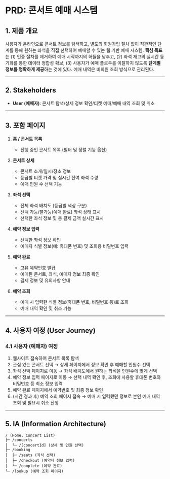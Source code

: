 # PRD: 콘서트 예매 시스템

## 1. 제품 개요

사용자가 온라인으로 콘서트 정보를 탐색하고, 별도의 회원가입 절차 없이 직관적인 단계를 통해 원하는 좌석을 직접 선택하여 예매할 수 있는 웹 기반 예매 시스템.
**핵심 목표**는 (1) 인증 절차를 제거하여 예매 시작까지의 허들을 낮추고, (2) 좌석 재고의 실시간 동기화를 통한 데이터 정합성 확보, (3) 사용자가 예매 플로우를 이탈하지 않도록 **단계별 정보를 명확하게 제공**하는 것에 있다. 예매 내역은 비회원 조회 방식으로 관리된다.

-----

## 2. Stakeholders

  * **User (예매자)**: 콘서트 탐색/상세 정보 확인/티켓 예매/예매 내역 조회 및 취소

-----

## 3. 포함 페이지

1.  **홈 / 콘서트 목록**

      * 진행 중인 콘서트 목록 (필터 및 정렬 기능 옵션)

2.  **콘서트 상세**

      * 콘서트 소개/일시/장소 정보
      * 등급별 티켓 가격 및 실시간 잔여 좌석 수량
      * 예매 인원 수 선택 기능

3.  **좌석 선택**

      * 전체 좌석 배치도 (등급별 색상 구분)
      * 선택 가능/불가능(예매 완료) 좌석 상태 표시
      * 선택한 좌석 정보 및 총 결제 금액 실시간 표시

4.  **예약 정보 입력**

      * 선택한 좌석 정보 확인
      * 예매자 식별 정보(예: 휴대폰 번호) 및 조회용 비밀번호 입력

5.  **예약 완료**

      * 고유 예약번호 발급
      * 예매된 콘서트, 좌석, 예매자 정보 최종 확인
      * 결제 정보 및 유의사항 안내

6.  **예약 조회**

      * 예매 시 입력한 식별 정보(휴대폰 번호, 비밀번호 등)로 조회
      * 예매 내역 확인 및 취소 기능

-----

## 4. 사용자 여정 (User Journey)

### 4.1 사용자 (예매자) 여정

1.  웹사이트 접속하여 콘서트 목록 탐색
2.  관심 있는 콘서트 선택 → 상세 페이지에서 정보 확인 후 예매할 인원수 선택
3.  좌석 선택 페이지로 이동 → 좌석 배치도에서 원하는 좌석을 인원수에 맞게 선택
4.  예약 정보 입력 페이지로 이동 → 선택 내역 확인 후, 조회에 사용할 휴대폰 번호와 비밀번호 등 최소 정보 입력
5.  예약 완료 페이지에서 예약번호 및 최종 정보 확인
6.  (시간 경과 후) 예약 조회 페이지 접속 → 예매 시 입력했던 정보로 본인 예매 내역 조회 및 필요시 취소 진행

-----

## 5. IA (Information Architecture)

```
/ (Home, Concert List)
├─ /concerts
│  └─ /[concertId] (상세 및 인원 선택)
├─ /booking
│  ├─ /seats (좌석 선택)
│  ├─ /checkout (예약자 정보 입력)
│  └─ /complete (예약 완료)
└─ /lookup (예약 조회 페이지)
```
